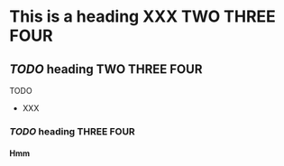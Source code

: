 # This is a heading XXX TWO THREE FOUR

## *TODO* heading TWO THREE FOUR

TODO

- XXX

### *TODO* heading THREE FOUR

#### Hmm
